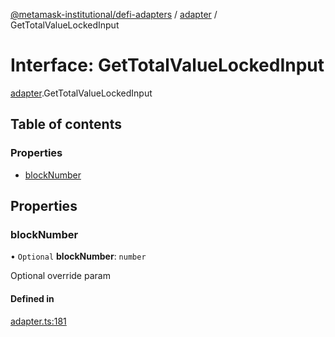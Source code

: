 [@metamask-institutional/defi-adapters](../README.md) / [adapter](../modules/adapter.md) / GetTotalValueLockedInput

# Interface: GetTotalValueLockedInput

[adapter](../modules/adapter.md).GetTotalValueLockedInput

## Table of contents

### Properties

- [blockNumber](adapter.GetTotalValueLockedInput.md#blocknumber)

## Properties

### blockNumber

• `Optional` **blockNumber**: `number`

Optional override param

#### Defined in

[adapter.ts:181](https://github.com/consensys-vertical-apps/mmi-defi-adapters/blob/e9d45bd/src/types/adapter.ts#L181)
